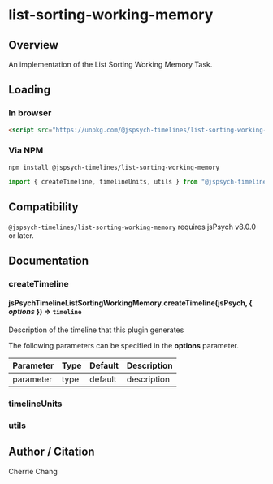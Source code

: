 # list-sorting-working-memory

## Overview

An implementation of the List Sorting Working Memory Task.

## Loading

### In browser

```html
<script src="https://unpkg.com/@jspsych-timelines/list-sorting-working-memory">
```

### Via NPM

```
npm install @jspsych-timelines/list-sorting-working-memory
```

```js
import { createTimeline, timelineUnits, utils } from "@jspsych-timelines/list-sorting-working-memory"
```

## Compatibility

`@jspsych-timelines/list-sorting-working-memory` requires jsPsych v8.0.0 or later.

## Documentation

### createTimeline

#### jsPsychTimelineListSortingWorkingMemory.createTimeline(jsPsych, { *options* }) ⇒ <code>timeline</code>
Description of the timeline that this plugin generates

The following parameters can be specified in the **options** parameter.

| Parameter | Type | Default | Description |
|-----------|------|---------|-------------|
| parameter | type | default | description |


### timelineUnits


### utils

## Author / Citation

Cherrie Chang